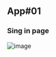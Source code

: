 ## App#01
### Sing in page
![image](https://github.com/mousiou/Web-dev/tree/master/App%2301/Assets/images/Screenshot.jpg)
